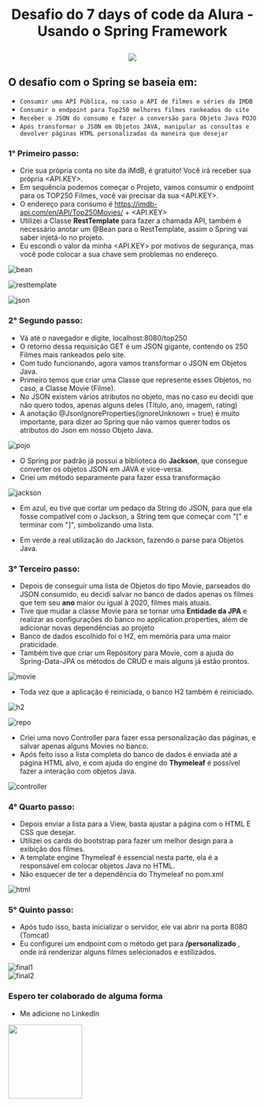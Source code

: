 
<h1 align="center">
  <p align="center">Desafio do 7 days of code da Alura - Usando o Spring Framework</p>
</h1>

<p align="center">
  <img src="https://user-images.githubusercontent.com/104053775/206071014-f6c1c36c-0cf6-47dd-8d99-0b7edc251e03.png">
</p>

## O desafio com o Spring se baseia em: 
- ``Consumir uma API Pública, no caso a API de filmes e séries da IMDB``
- ``Consumir o endpoint para Top250 melhores filmes rankeados do site``
- ``Receber o JSON do consumo e fazer a conversão para Objeto Java POJO``
- ``Após transformar o JSON em Objetos JAVA, manipular as consultas e devolver páginas HTML personalizadas da maneira que desejar``

### 1° Primeiro passo:
- Crie sua própria conta no site da iMdB, é gratuito! Você irá receber sua própria <API.KEY>.
- Em sequência podemos começar o Projeto, vamos consumir o endpoint para os TOP250 Filmes, você vai precisar da sua <API.KEY>.
- O endereço para consumo é https://imdb-api.com/en/API/Top250Movies/ + <API.KEY>
- Utilizei a Classe **RestTemplate** para fazer a chamada API, também é necessário anotar um @Bean para o RestTemplate, assim o Spring vai saber injetá-lo no projeto.
- Eu escondi o valor da minha <API.KEY> por motivos de segurança, mas você pode colocar a sua chave sem problemas no endereço.

![bean](https://user-images.githubusercontent.com/104053775/206077520-85dac90e-c95b-4032-9418-2d4eeb1432a3.png)

![resttemplate](https://user-images.githubusercontent.com/104053775/206077524-47657fc8-e04f-4b60-ae71-2cc158648683.png)

![json](https://user-images.githubusercontent.com/104053775/206095034-88846dce-5581-41b1-bc72-4532851024ce.png)

### 2° Segundo passo:
- Vá até o navegador e digite, localhost:8080/top250
- O retorno dessa requisição GET é um JSON gigante, contendo os 250 Filmes mais rankeados pelo site.
- Com tudo funcionando, agora vamos transformar o JSON em Objetos Java.
- Primeiro temos que criar uma Classe que represente esses Objetos, no caso, a Classe Movie (Filme).
- No JSON existem vários atributos no objeto, mas no caso eu decidi que não quero todos, apenas alguns deles (Titulo, ano, imagem, rating)
- A anotação @JsonIgnoreProperties(ignoreUnknown = true) é muito importante, para dizer ao Spring que não vamos querer todos os atributos do Json em nosso Objeto Java.

![pojo](https://user-images.githubusercontent.com/104053775/206078800-b72438e8-1477-497e-974b-90358af7f2b0.png)

- O Spring por padrão já possui a biblioteca do **Jackson**, que consegue converter os objetos JSON em JAVA e vice-versa.
- Criei um método separamente para fazer essa transformação

![jackson](https://user-images.githubusercontent.com/104053775/206079533-40d07285-6fc7-4cb8-8808-15cbb6534302.png)

- Em azul, eu tive que cortar um pedaço da String do JSON, para que ela fosse compatível com o Jackson, a String tem que começar com "[" e terminar com "]", simbolizando uma lista.

- Em verde a real utilização do Jackson, fazendo o parse para Objetos Java.

### 3° Terceiro passo:
- Depois de conseguir uma lista de Objetos do tipo Movie, parseados do JSON consumido, eu decidi salvar no banco de dados apenas os filmes que tem seu **ano** maior ou igual à 2020, filmes mais atuais.
- Tive que mudar a classe Movie para se tornar uma **Entidade da JPA** e realizar as configurações do banco no application.properties, além de adicionar novas dependências ao projeto
- Banco de dados escolhido foi o H2, em memória para uma maior praticidade.
- Também tive que criar um Repository para Movie, com a ajuda do Spring-Data-JPA os métodos de CRUD e mais alguns já estão prontos.

![movie](https://user-images.githubusercontent.com/104053775/206081264-b3f2059c-3bf0-4b5c-a68a-4a197039bf96.png)
- Toda vez que a aplicação é reiniciada, o banco H2 também é reiniciado.

![h2](https://user-images.githubusercontent.com/104053775/206081504-b8faaea8-d2bd-47fd-92fd-2358b1a9c0ae.png)

![repo](https://user-images.githubusercontent.com/104053775/206082532-030921f6-6dc5-41ab-b9c1-a08f48f371c3.png)

- Criei uma novo Controller para fazer essa personalização das páginas, e salvar apenas alguns Movies no banco.
- Após feito isso a lista completa do banco de dados é enviada até a página HTML alvo, e com ajuda do engine do **Thymeleaf** é possível fazer a interação com objetos Java.

![controller](https://user-images.githubusercontent.com/104053775/206082542-53fe2c30-f6c9-4a02-ac0b-e1fef3d67581.png)

### 4° Quarto passo:
- Depois enviar a lista para a View, basta ajustar a página com o HTML E CSS que desejar.
- Utilizei os cards do bootstrap para fazer um melhor design para a exibição dos filmes.
- A template engine Thymeleaf é essencial nesta parte, ela é a responsável em colocar objetos Java no HTML.
- Não esquecer de ter a dependência do Thymeleaf no pom.xml

![html](https://user-images.githubusercontent.com/104053775/206094088-ff84272b-1467-4151-a54b-57e516ce084a.png)

### 5° Quinto passo:
- Após tudo isso, basta inicializar o servidor, ele vai abrir na porta 8080 (Tomcat)
- Eu configurei um endpoint com o método get para **/personalizado** , onde irá renderizar alguns filmes selecionados e estilizados.

![final1](https://user-images.githubusercontent.com/104053775/206094778-04d9877c-0e6f-4f25-9ead-26a6924cfa32.png)
<br>
![final2](https://user-images.githubusercontent.com/104053775/206094819-a3006157-3628-480f-bb17-28eaa26b8045.png)

### Espero ter colaborado de alguma forma

- Me adicione no LinkedIn

<a href="https://www.linkedin.com/in/rafaelmbessa/"><img src="https://cdn-icons-png.flaticon.com/512/174/174857.png" width="150" height ="150"></a>
